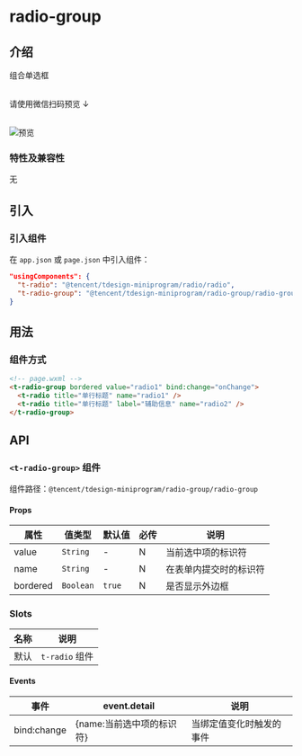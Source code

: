 # radio-group

## 介绍

组合单选框<br/><br/>

请使用微信扫码预览 ↓<br/><br/>

![预览](https://tdesign.gtimg.com/miniprogram/qrcode/radio-group.png)

### 特性及兼容性

无

## 引入

### 引入组件

在 `app.json` 或 `page.json` 中引入组件：

```json
"usingComponents": {
  "t-radio": "@tencent/tdesign-miniprogram/radio/radio",
  "t-radio-group": "@tencent/tdesign-miniprogram/radio-group/radio-group"
}
```

## 用法

### 组件方式

```html
<!-- page.wxml -->
<t-radio-group bordered value="radio1" bind:change="onChange">
  <t-radio title="单行标题" name="radio1" />
  <t-radio title="单行标题" label="辅助信息" name="radio2" />
</t-radio-group>
```

## API

### `<t-radio-group>` 组件

组件路径：`@tencent/tdesign-miniprogram/radio-group/radio-group`

#### Props

| 属性     | 值类型    | 默认值 | 必传 | 说明                   |
| -------- | --------- | ------ | ---- | ---------------------- |
| value    | `String`  | -      | N    | 当前选中项的标识符     |
| name     | `String`  | -      | N    | 在表单内提交时的标识符 |
| bordered | `Boolean` | `true` | N    | 是否显示外边框         |

### Slots

| 名称 | 说明           |
| ---- | -------------- |
| 默认 | `t-radio` 组件 |

#### Events

| 事件        | event.detail              | 说明                     |
| ----------- | ------------------------- | ------------------------ |
| bind:change | {name:当前选中项的标识符} | 当绑定值变化时触发的事件 |
